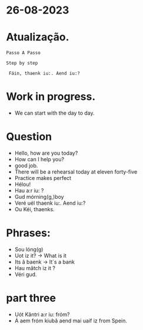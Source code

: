 # 26-08-2023

# Atualização.

```
Passo A Passo
```

```
Step by step
```

```
 Fáin, thaenk iu:. Aend iu:?
```

# Work in progress.

- We can start with the day to day.


# Question

- Hello, how are you today? 
- How can I help you? 
- good job.
- There will be a rehearsal today at eleven forty-five
- Practice makes perfect
- Hélou!
- Hau a:r iu: ?
- Gud mórning(g,)boy
- Veré uél thaenk iu:. Aend iu:?
- Ou Kéi, thaenks.

# Phrases:

- Sou lóng(g)
- Uot iz it? -> What is it
- Its â baenk -> It´s a bank
- Hau mâtch iz it ? 
- Véri gud.

# part three

- Uót Kântri a:r iu: fróm? 
- Á aem fróm kiubâ aend  mai uaif iz from  Spein.

```questions 
```